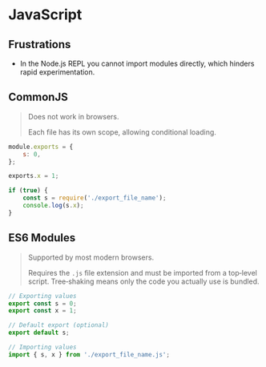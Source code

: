 # JavaScript

## Frustrations

- In the Node.js REPL you cannot import modules directly, which hinders rapid experimentation.

## CommonJS

> Does not work in browsers.
>
> Each file has its own scope, allowing conditional loading.

```js
module.exports = {
    s: 0,
};

exports.x = 1;

if (true) {
    const s = require('./export_file_name');
    console.log(s.x);
}
```

## ES6 Modules

> Supported by most modern browsers.
>
> Requires the `.js` file extension and must be imported from a top‑level script. Tree‑shaking means only the code you actually use is bundled.

```js
// Exporting values
export const s = 0;
export const x = 1;

// Default export (optional)
export default s;

// Importing values
import { s, x } from './export_file_name.js';
```
